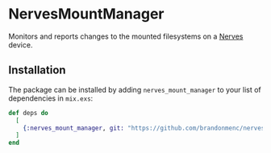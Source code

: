 # NervesMountManager

Monitors and reports changes to the mounted filesystems on a
[Nerves](https://nerves-project.org/) device.

## Installation

The package can be installed by adding `nerves_mount_manager` to your list of
dependencies in `mix.exs`:

```elixir
def deps do
  [
    {:nerves_mount_manager, git: "https://github.com/brandonmenc/nerves_mount_manager"}
  ]
end
```
